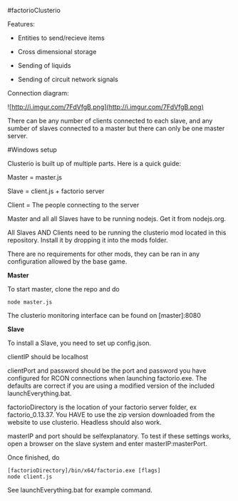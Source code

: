 #factorioClusterio

Features:

- Entities to send/recieve items

- Cross dimensional storage

- Sending of liquids

- Sending of circuit network signals

Connection diagram:

![http://i.imgur.com/7FdVfgB.png](http://i.imgur.com/7FdVfgB.png)

There can be any number of clients connected to each slave, and any sumber of slaves connected to a master but there can only be one master server.

#Windows setup

Clusterio is built up of multiple parts. Here is a quick guide:

Master = master.js

Slave = client.js + factorio server

Client = The people connecting to the server

Master and all all Slaves have to be running nodejs. Get it from nodejs.org.

All Slaves AND Clients need to be running the clusterio mod located in this repository. Install it by dropping it into the mods folder.

There are no requirements for other mods, they can be ran in any configuration allowed by the base game.

**Master**

To start master, clone the repo and do

    node master.js

The clusterio monitoring interface can be found on [master]:8080

**Slave**

To install a Slave, you need to set up config.json.

clientIP should be localhost

clientPort and password should be the port and password you have configured for RCON connections when launching factorio.exe. The defaults are correct if you are using a modified version of the included launchEverything.bat.

factorioDirectory is the location of your factorio server folder, ex factorio_0.13.37. You HAVE to use the zip version downloaded from the website to use clusterio. Headless should also work.

masterIP and port should be selfexplanatory. To test if these settings works, open a browser on the slave system and enter masterIP:masterPort.

Once finished, do

    [factorioDirectory]/bin/x64/factorio.exe [flags]
    node client.js
	
See launchEverything.bat for example command.
